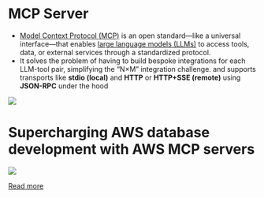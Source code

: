 # MCP Server
- [Model Context Protocol (MCP)](https://modelcontextprotocol.io/docs/getting-started/intro) is an open standard—like a universal interface—that enables [large language models (LLMs)](Foundational-Models/LLM.md) to access tools, data, or external services through a standardized protocol. 
- It solves the problem of having to build bespoke integrations for each LLM-tool pair, simplifying the “N×M” integration challenge. and supports transports like **stdio (local)** and **HTTP** or **HTTP+SSE (remote)** using **JSON-RPC** under the hood

![](https://mintcdn.com/mcp/4ZXF1PrDkEaJvXpn/images/mcp-simple-diagram.png?w=1100&fit=max&auto=format&n=4ZXF1PrDkEaJvXpn&q=85&s=0a319cb6a2504659377de862e889b8da)

# Supercharging AWS database development with AWS MCP servers

![](https://d2908q01vomqb2.cloudfront.net/887309d048beef83ad3eabf2a79a64a389ab1c9f/2025/06/26/image-1-29.png)

[Read more](https://aws.amazon.com/blogs/database/supercharging-aws-database-development-with-aws-mcp-servers/)